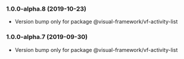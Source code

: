 ### 1.0.0-alpha.8 (2019-10-23)

- Version bump only for package @visual-framework/vf-activity-list

### 1.0.0-alpha.7 (2019-09-30)

- Version bump only for package @visual-framework/vf-activity-list
